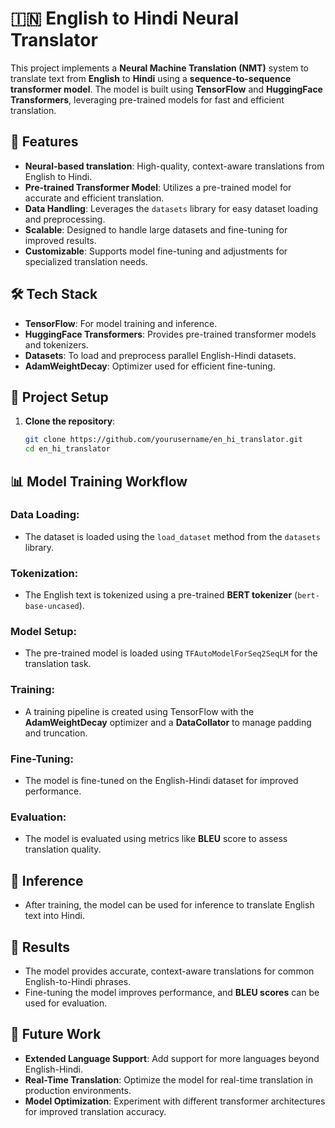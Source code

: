 # 🇮🇳 English to Hindi Neural Translator

This project implements a **Neural Machine Translation (NMT)** system to translate text from **English** to **Hindi** using a **sequence-to-sequence transformer model**. The model is built using **TensorFlow** and **HuggingFace Transformers**, leveraging pre-trained models for fast and efficient translation.

## 🚀 Features

- **Neural-based translation**: High-quality, context-aware translations from English to Hindi.
- **Pre-trained Transformer Model**: Utilizes a pre-trained model for accurate and efficient translation.
- **Data Handling**: Leverages the `datasets` library for easy dataset loading and preprocessing.
- **Scalable**: Designed to handle large datasets and fine-tuning for improved results.
- **Customizable**: Supports model fine-tuning and adjustments for specialized translation needs.

## 🛠️ Tech Stack

- **TensorFlow**: For model training and inference.
- **HuggingFace Transformers**: Provides pre-trained transformer models and tokenizers.
- **Datasets**: To load and preprocess parallel English-Hindi datasets.
- **AdamWeightDecay**: Optimizer used for efficient fine-tuning.

## 📁 Project Setup

1. **Clone the repository**:
   ```bash
   git clone https://github.com/yourusername/en_hi_translator.git
   cd en_hi_translator
## 📊 Model Training Workflow

### Data Loading:

- The dataset is loaded using the `load_dataset` method from the `datasets` library.

### Tokenization:

- The English text is tokenized using a pre-trained **BERT tokenizer** (`bert-base-uncased`).

### Model Setup:

- The pre-trained model is loaded using `TFAutoModelForSeq2SeqLM` for the translation task.

### Training:

- A training pipeline is created using TensorFlow with the **AdamWeightDecay** optimizer and a **DataCollator** to manage padding and truncation.

### Fine-Tuning:

- The model is fine-tuned on the English-Hindi dataset for improved performance.

### Evaluation:

- The model is evaluated using metrics like **BLEU** score to assess translation quality.

## 🔄 Inference

- After training, the model can be used for inference to translate English text into Hindi.

## 🎯 Results

- The model provides accurate, context-aware translations for common English-to-Hindi phrases.
- Fine-tuning the model improves performance, and **BLEU scores** can be used for evaluation.

## 🔧 Future Work

- **Extended Language Support**: Add support for more languages beyond English-Hindi.
- **Real-Time Translation**: Optimize the model for real-time translation in production environments.
- **Model Optimization**: Experiment with different transformer architectures for improved translation accuracy.

